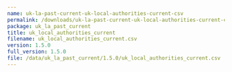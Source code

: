 ```yaml
---
name: uk-la-past-current-uk-local-authorities-current-csv
permalink: /downloads/uk-la-past-current-uk-local-authorities-current-csv/1_5_0
package: uk_la_past_current
title: uk_local_authorities_current
filename: uk_local_authorities_current.csv
version: 1.5.0
full_version: 1.5.0
file: /data/uk_la_past_current/1.5.0/uk_local_authorities_current.csv
---
```

